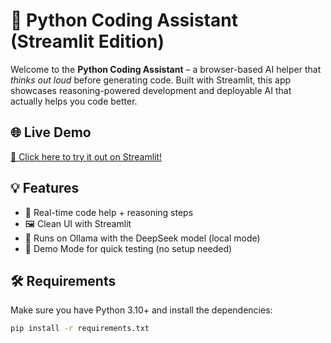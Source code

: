 # 🧠 Python Coding Assistant (Streamlit Edition)

Welcome to the **Python Coding Assistant** – a browser-based AI helper that *thinks out loud* before generating code. Built with Streamlit, this app showcases reasoning-powered development and deployable AI that actually helps you code better.

## 🌐 Live Demo
[🚀 Click here to try it out on Streamlit!](https://<your-streamlit-app-link>)

## 💡 Features

- 🤖 Real-time code help + reasoning steps
- 🖼️ Clean UI with Streamlit
- 🧠 Runs on Ollama with the DeepSeek model (local mode)
- 🔧 Demo Mode for quick testing (no setup needed)

## 🛠️ Requirements

Make sure you have Python 3.10+ and install the dependencies:

```bash
pip install -r requirements.txt
